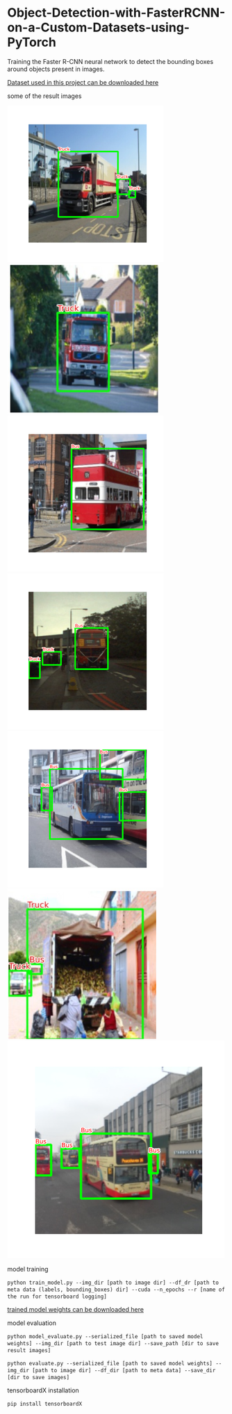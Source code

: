 # Object-Detection-with-FasterRCNN-on-a-Custom-Datasets-using-PyTorch
Training the Faster R-CNN neural network to detect the bounding boxes around objects present in images.

[Dataset used in this project can be downloaded here](https://www.kaggle.com/sixhky/open-images-bus-trucks/activity)

some of the result images



![alt_text](https://github.com/PraveenRaja42/Object-Detection-with-FasterRCNN-on-a-Custom-Datasets-using-PyTorch/blob/main/saved%20images/saved%20images%20new1.png)
![alt_text](https://github.com/PraveenRaja42/Object-Detection-with-FasterRCNN-on-a-Custom-Datasets-using-PyTorch/blob/main/saved%20images/sv%206.jpg)
![alt_text](https://github.com/PraveenRaja42/Object-Detection-with-FasterRCNN-on-a-Custom-Datasets-using-PyTorch/blob/main/saved%20images/res_img%201.png?raw=true)
![alt_text](https://github.com/PraveenRaja42/Object-Detection-with-FasterRCNN-on-a-Custom-Datasets-using-PyTorch/blob/main/saved%20images/res_img%203.png?raw=true)
![alt_text](https://github.com/PraveenRaja42/Object-Detection-with-FasterRCNN-on-a-Custom-Datasets-using-PyTorch/blob/main/saved%20images/res_img%200.png?raw=true)
![alt_text](https://github.com/PraveenRaja42/Object-Detection-with-FasterRCNN-on-a-Custom-Datasets-using-PyTorch/blob/main/saved%20images/sv%205.jpg)
![alt_text](https://github.com/PraveenRaja42/Object-Detection-with-FasterRCNN-on-a-Custom-Datasets-using-PyTorch/blob/main/saved%20images/saved%20image3.png)



model training

```
python train_model.py --img_dir [path to image dir] --df_dr [path to meta data (labels, bounding_boxes) dir] --cuda --n_epochs --r [name of the run for tensorboard logging]
```

[trained model weights can be downloaded here](https://drive.google.com/file/d/1-4Hz8-ZQEAFmMDoou8TnY2Y6RAHTo0DX/view?usp=sharing)

model evaluation

```
python model_evaluate.py --serialized_file [path to saved model weights] --img_dir [path to test image dir] --save_path [dir to save result images]
```


```
python evaluate.py --serialized_file [path to saved model weights] --img_dir [path to image dir] --df_dir [path to meta data] --save_dir [dir to save images]
```

tensorboardX installation

```
pip install tensorboardX
```
